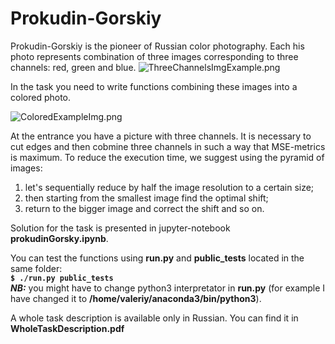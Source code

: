 # Prokudin-Gorskiy

Prokudin-Gorskiy is the pioneer of Russian color photography. Each his photo represents combination of three images corresponding to three channels: red, green and blue. 
![](https://cdn1.savepice.ru/uploads/2020/3/31/7ca9774aba931d18b3353ffcd20bc0a6-full.png "ThreeChannelsImgExample.png")

In the task you need to write functions combining these images into a colored photo.

![](https://cdn1.savepice.ru/uploads/2020/3/31/82a6f955eab6e3ec1f02bc0988afca6f-full.png  "ColoredExampleImg.png")

At the entrance you have a picture with three channels. It is necessary to сut edges and then cobmine three channels in such a way that MSE-metrics is maximum.
To reduce the execution time, we suggest using the pyramid of images:
1. let's sequentially reduce by half the image resolution to a certain size;
2. then starting from the smallest image find the optimal shift;
3. return to the bigger image and correct the shift and so on.

Solution for the task is presented in jupyter-notebook **prokudinGorsky.ipynb**.

You can test the functions using **run.py** and **public_tests** located in the same folder: \
**`$ ./run.py public_tests`** \
***NB:*** you might have to change python3 interpretator in **run.py** (for example I have changed it to **/home/valeriy/anaconda3/bin/python3**).

A whole task description is available only in Russian. You can find it in **WholeTaskDescription.pdf**

